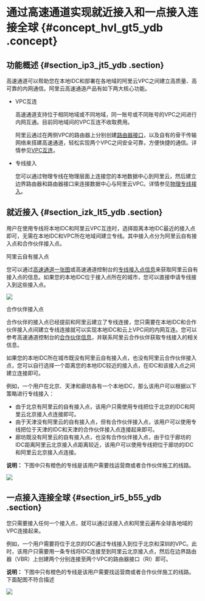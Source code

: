 # 通过高速通道实现就近接入和一点接入连接全球 {#concept_hvl_gt5_ydb .concept}

## 功能概述 {#section_ip3_jt5_ydb .section}

高速通道可以帮助您在本地IDC和部署在各地域的阿里云VPC之间建立高质量、高可靠的内网通信。阿里云高速通道产品有如下两大核心功能。

-   VPC互连

    高速通道支持位于相同地域或不同地域，同一账号或不同账号的VPC之间进行内网互通。目前同地域间的VPC互连不收取费用。

    阿里云通过在两侧VPC的路由器上分别创建[路由器接口](../cn.zh-CN/产品简介/路由器接口.md#)，以及自有的骨干传输网络来搭建高速通道，轻松实现两个VPC之间安全可靠，方便快捷的通信。详情参见[VPC互连](../cn.zh-CN/快速入门/跨账号VPC互连.md#)。

-   专线接入

    您可以通过物理专线在物理层面上连接您的本地数据中心到阿里云，然后建立边界路由器和路由器接口来连接数据中心与阿里云VPC。详情参见[物理专线接入](../cn.zh-CN/快速入门/物理专线接入.md#)。


## 就近接入 {#section_izk_lt5_ydb .section}

用户在使用专线将本地IDC和阿里云VPC互连时，选择距离本地IDC最近的接入点即可，无需在本地IDC和VPC所在地域间建立专线。其中接入点分为阿里云自有接入点和合作伙伴接入点。

阿里云自有接入点

您可以通过[高速通道一张图](https://yq.aliyun.com/articles/241520?spm=a2c4e.11153959.blogcont368231.16.33ac6045hxh6eY)或高速通道控制台的[专线接入点信息](https://vpc.console.aliyun.com/expressConnect?spm=a2c4e.11153959.blogcont368231.17.33ac6045hxh6eY&accounttraceid=3512b7e0-7a11-42a7-b7fd-35d79a06c895#/physicalConnection/cn-beijing/apply)来获取阿里云自有接入点的信息。如果您的本地IDC位于接入点所在的城市，您可以直接申请专线接入到这些接入点。

![](http://static-aliyun-doc.oss-cn-hangzhou.aliyuncs.com/assets/img/13864/4239_zh-CN.png)

合作伙伴接入点

合作伙伴的接入点已经提前和阿里云建立了专线连接，您只需要在本地IDC和合作伙伴接入点间建立专线连接就可以实现本地IDC和云上VPC间的内网互连。您可以参考高速通道控制台的[合作伙伴信息](https://vpc.console.aliyun.com/expressConnect?spm=a2c4e.11153959.blogcont368231.17.33ac6045hxh6eY&accounttraceid=3512b7e0-7a11-42a7-b7fd-35d79a06c895#/physicalConnection/cn-beijing/partnerApply)，并联系阿里云合作伙伴获取专线接入的相关信息。

如果您的本地IDC所在城市既没有阿里云自有接入点，也没有阿里云合作伙伴接入点，您可以自行选择一个距离您的本地IDC较近的接入点，在IDC和该接入点之间建立连接即可。

例如，一个用户在北京、天津和廊坊各有一个本地IDC，那么该用户可以根据以下策略进行专线接入：

-   由于北京有阿里云的自有接入点，该用户只需使用专线把位于北京的IDC和阿里云北京接入点连接即可。
-   由于天津没有阿里云的自有接入点，但有合作伙伴接入点，该用户可以使用专线把位于天津的IDC和天津的合作伙伴接入点连接起来即可。
-   廊坊既没有阿里云的自有接入点，也没有合作伙伴接入点，由于位于廊坊的IDC距离阿里云北京接入点距离较近，该用户可以使用专线把位于廊坊的IDC和阿里云北京接入点连接。

**说明：** 下图中只有橙色的专线是该用户需要找运营商或者合作伙伴施工的线路。

![](http://static-aliyun-doc.oss-cn-hangzhou.aliyuncs.com/assets/img/13864/4240_zh-CN.png)

## 一点接入连接全球 {#section_ir5_b55_ydb .section}

您只需要接入任何一个接入点，就可以通过该接入点和阿里云遍布全球各地域的VPC连接起来。

例如，一个用户需要将位于北京的IDC通过专线接入到位于北京和深圳的VPC。此时，该用户只需要用一条专线将IDC连接至到阿里云北京接入点，然后在边界路由器（VBR）上创建两个分别连接至两个VPC的路由器接口（RI）即可。

**说明：** 下图中只有橙色的专线是该用户需要找运营商或者合作伙伴施工的线路。
下面配图不符合描述

![](http://static-aliyun-doc.oss-cn-hangzhou.aliyuncs.com/assets/img/13864/4240_zh-CN.png)


